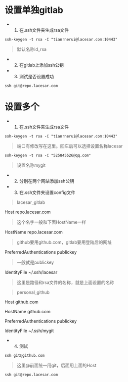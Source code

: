 # 设置单独gitlab

* 1. 在.ssh文件夹生成rsa文件

`ssh-keygen -t rsa -C "tianrnerui@lacesar.com:10443"`

> 默认名称id_rsa

* 2. 在gitlab上添加ssh公钥

* 3. 测试是否设置成功

`ssh git@repo.lacesar.com`


# 设置多个
* 1. 在.ssh文件夹生成rsa文件

`ssh-keygen -t rsa -C "tianrnerui@lacesar.com:10443"`

> 端口有修改写在这里。回车后可以选择设置名称lacesar

`ssh-keygen -t rsa -C "525845526@qq.com"`

> 设置名称mygit

* 2. 分别在两个网站添加ssh公钥

* 3. 在.ssh文件夹设置config文件

> lacesar_gitlab

Host repo.lacesar.com

> 这个名字一般和下面HostName一样

HostName repo.lacesar.com

> github要用github.com，gitlab要用登陆后的网址

PreferredAuthentications publickey

> 一般就是publickey

IdentityFile ~/.ssh/lacesar

> 这里是路径和rsa文件的名称，就是上面设置的名称

> personal_github

Host github.com

HostName github.com

PreferredAuthentications publickey

IdentityFile ~/.ssh/mygit

* 4. 测试

`ssh git@github.com`

> 这里@前面统一用git，后面用上面的Host

`ssh git@repo.lacesar.com`


